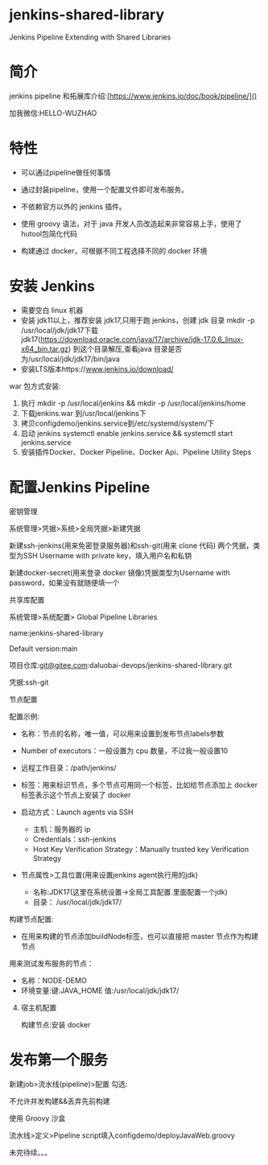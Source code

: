 # jenkins-shared-library
Jenkins Pipeline Extending with Shared Libraries 
# 简介
jenkins pipeline 和拓展库介绍:[https://www.jenkins.io/doc/book/pipeline/]()

加我微信:HELLO-WUZHAO

# 特性

- 可以通过pipeline做任何事情

- 通过封装pipeline，使用一个配置文件即可发布服务。

- 不依赖官方以外的 jenkins 插件。

- 使用 groovy 语法，对于 java 开发人员改造起来非常容易上手，使用了 hutool包简化代码
- 构建通过 docker，可根据不同工程选择不同的 docker 环境

# 安装 Jenkins

- 需要空白 linux 机器
- 安装 jdk11以上，推荐安装 jdk17,只用于跑 jenkins，创建 jdk 目录 mkdir -p /usr/local/jdk/jdk17下载 jdk17(https://download.oracle.com/java/17/archive/jdk-17.0.6_linux-x64_bin.tar.gz) 到这个目录解压,查看java 目录是否为/usr/local/jdk/jdk17/bin/java
- 安装LTS版本https://www.jenkins.io/download/

war 包方式安装:

1. 执行 mkdir -p /usr/local/jenkins && mkdir -p /usr/local/jenkins/home
2. 下载jenkins.war 到/usr/local/jenkins下
3. 拷贝configdemo/jenkins.service到/etc/systemd/system/下
4. 启动 jenkins systemctl enable jenkins.service && systemctl start jenkins.service
5. 安装插件Docker、Docker Pipeline、Docker Api、Pipeline Utility Steps

# 配置Jenkins Pipeline

密钥管理

系统管理>凭据>系统>全局凭据>新建凭据

新建ssh-jenkins(用来免密登录服务器)和ssh-git(用来 clone 代码) 两个凭据，类型为SSH Username with private key，填入用户名和私钥

新建docker-secret(用来登录 docker 镜像)凭据类型为Username with password，如果没有就随便填一个

共享库配置

系统管理>系统配置> Global Pipeline Libraries

name:jenkins-shared-library

Default version:main

项目仓库:git@gitee.com:daluobai-devops/jenkins-shared-library.git

凭据:ssh-git

节点配置

配置示例:

- 名称：节点的名称，唯一值，可以用来设置到发布节点labels参数

- Number of executors：一般设置为 cpu 数量，不过我一般设置10
- 远程工作目录：/path/jenkins/
- 标签：用来标识节点，多个节点可用同一个标签，比如给节点添加上 docker标签表示这个节点上安装了 docker
- 启动方式：Launch agents via SSH
  - 主机：服务器的 ip
  - Credentials：ssh-jenkins
  - Host Key Verification Strategy：Manually trusted key Verification Strategy
- 节点属性>工具位置(用来设置jenkins agent执行用的jdk)
  - 名称:JDK17(这里在系统设置->全局工具配置.里面配置一个jdk)
  - 目录： /usr/local/jdk/jdk17/

构建节点配置:

- 在用来构建的节点添加buildNode标签，也可以直接把 master 节点作为构建节点

用来测试发布服务的节点：

- 名称：NODE-DEMO
- 环境变量:键:JAVA_HOME 值:/usr/local/jdk/jdk17/

4. 宿主机配置

   构建节点:安装 docker

# 发布第一个服务

新建job>流水线(pipeline)>配置
勾选:

不允许并发构建&&丢弃先前构建

使用 Groovy 沙盒

流水线>定义>Pipeline script填入configdemo/deployJavaWeb.groovy



未完待续。。。
